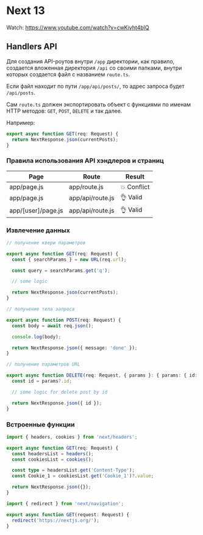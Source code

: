 # Next 13

Watch: https://www.youtube.com/watch?v=cwKivht4blQ  

## Handlers API

Для создания API-роутов внутри `/app` директории, как правило, создается вложенная директория `/api` со своими папками, внутри которых создается файл с названием `route.ts`.

Если файл находит по пути `/app/api/posts/`, то адрес запроса будет `/api/posts`.

Сам `route.ts` должен экспортировать объект с функциями по именам HTTP методов: `GET`, `POST`, `DELETE` и так далее.

Например:

```typescript
export async function GET(req: Request) {
  return NextResponse.json(currentPosts);
}
```

### Правила использования API хэндлеров и страниц

| Page               | Route            | Result      |
| ------------------ | ---------------- | ----------- |
| app/page.js        | app/route.js     | 💥 Conflict |
| app/page.js        | app/api/route.js | 👌 Valid     |
| app/[user]/page.js | app/api/route.js | 👌 Valid    |

### Извлечение данных

```typescript
// получение квери параметров

export async function GET(req: Request) {
  const { searchParams } = new URL(req.url);

  const query = searchParams.get('q');

  // some logic

  return NextResponse.json(currentPosts);
}
```

```typescript
// получение тела запроса

export async function POST(req: Request) {
  const body = await req.json();

  console.log(body);

  return NextResponse.json({ message: 'done' });
}
```

```typescript
// получение параметров URL

export async function DELETE(req: Request, { params }: { params: { id: string } }) {
  const id = params?.id;

  // some logic for delete post by id

  return NextResponse.json({ id });
}
```

### Встроенные функции

```typescript
import { headers, cookies } from 'next/headers';

export async function GET(req: Request) {
  const headersList = headers();
  const cookiesList = cookies();

  const type = headersList.get('Content-Type');
  const Cookie_1 = cookiesList.get('Cookie_1')?.value;

  return NextResponse.json({});
}
```

```typescript
import { redirect } from 'next/navigation';

export async function GET(request: Request) {
  redirect('https://nextjs.org/');
}
```
